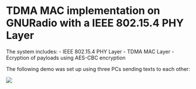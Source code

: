 # TDMA MAC implementation on GNURadio with a IEEE 802.15.4 PHY Layer

The system includes:
        - IEEE 802.15.4 PHY Layer
        - TDMA MAC Layer
        - Ecryption of payloads using AES-CBC encryption
        
The following demo was set up using three PCs sending texts to each other:

![](chatroom-demo.gif)

